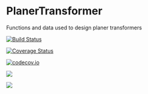 # PlanerTransformer

Functions and data used to design planer transformers

[![Build Status](https://travis-ci.org/cstook/PlanerTransformer.jl.svg?branch=master)](https://travis-ci.org/cstook/PlanerTransformer.jl)

[![Coverage Status](https://coveralls.io/repos/cstook/PlanerTransformer.jl/badge.svg?branch=master&service=github)](https://coveralls.io/github/cstook/PlanerTransformer.jl?branch=master)

[![codecov.io](http://codecov.io/github/cstook/PlanerTransformer.jl/coverage.svg?branch=master)](http://codecov.io/github/cstook/PlanerTransformer.jl?branch=master)

[![](https://img.shields.io/badge/docs-stable-blue.svg)](https://cstook.github.io/PlanerTransformer.jl/stable)

[![](https://img.shields.io/badge/docs-latest-blue.svg)](https://cstook.github.io/PlanerTransformer.jl/latest)
